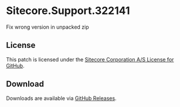 # Sitecore.Support.322141
Fix wrong version in unpacked zip

## License  
This patch is licensed under the [Sitecore Corporation A/S License for GitHub](https://github.com/sitecoresupport/Sitecore.Support.322141/blob/master/LICENSE).  

## Download  
Downloads are available via [GitHub Releases](https://github.com/sitecoresupport/Sitecore.Support.322141/releases).  
